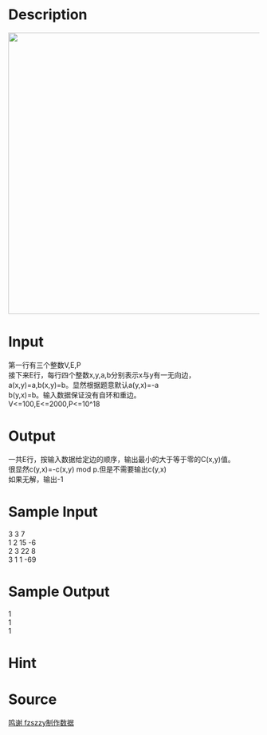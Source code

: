 
# Description

<div class="content"><p><img height="564" width="773" alt="" src="/source/bzoj/3266/img/aHR0cHM6Ly9seWRzeS5jb20vSnVkZ2VPbmxpbmUvdXBsb2FkLzIwMTMwOC8xKDMpLmpwZw==.jpg"/></p></div>

# Input

<div class="content"><div>第一行有三个整数V,E,P</div>
<div>接下来E行，每行四个整数x,y,a,b分别表示x与y有一无向边，</div>
<div>a(x,y)=a,b(x,y)=b。显然根据题意默认a(y,x)=-a</div>
<div>b(y,x)=b。输入数据保证没有自环和重边。</div>
<div>V&lt;=100,E&lt;=2000,P&lt;=10^18</div></div>

# Output

<div class="content"><div>一共E行，按输入数据给定边的顺序，输出最小的大于等于零的C(x,y)值。</div>
<div>很显然c(y,x)=-c(x,y) mod p.但是不需要输出c(y,x)</div>
<div>如果无解，输出-1</div>
<p></p></div>

# Sample Input

<div class="content"><span class="sampledata">3 3 7<br/>
1 2 15 -6<br/>
2 3 22 8<br/>
3 1 1 -69</span></div>

# Sample Output

<div class="content"><span class="sampledata">1<br/>
1<br/>
1</span></div>

# Hint

<div class="content"><p></p></div>

# Source

<div class="content"><p><a href="problemset.php?search=鸣谢 fzszzy制作数据">鸣谢 fzszzy制作数据</a></p></div>

